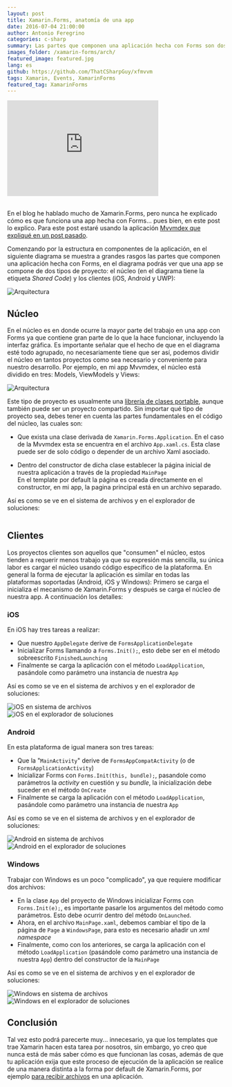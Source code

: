 ```yaml
---
layout: post
title: Xamarin.Forms, anatomía de una app
date: 2016-07-04 21:00:00
author: Antonio Feregrino
categories: c-sharp
summary: Las partes que componen una aplicación hecha con Forms son dos&ellip; el núcleo o shared code y los proyectos clientes móviles que consumen dicho núcleo.
images_folder: /xamarin-forms/arch/
featured_image: featured.jpg
lang: es
github: https://github.com/ThatCSharpGuy/xfmvvm
tags: Xamarin, Events, XamarinForms
featured_tag: XamarinForms
---
```


<div class="video-wrapper">
<iframe src='https://onedrive.live.com/embed?cid=05D7523CBBAF0419&resid=5D7523CBBAF0419%21128893&authkey=AIJIECFXvuJszW0&em=2&wdAr=1.7777777777777777' width='350px' height='221px' frameborder='0'>Esto es un documento de <a target='_blank' href='https://office.com'>Microsoft Office</a> incrustado con tecnología de <a target='_blank' href='https://office.com/webapps'>Office Online</a>.</iframe>
</div>
 
<br />

En el blog he hablado mucho de Xamarin.Forms, pero nunca he explicado cómo es que funciona una app hecha con Forms... pues bien, en este post lo explico. Para este post estaré usando la aplicación <a href="../mvvm-xamarin-forms" target="_blank" rel="nofollow">Mvvmdex que expliqué en un post pasado</a>.  

Comenzando por la estructura en componentes de la aplicación, en el siguiente diagrama se muestra a grandes rasgos las partes que componen una aplicación hecha con Forms, en el diagrama podrás ver que una app se compone de dos tipos de proyecto: el núcleo (en el diagrama tiene la etiqueta *Shared Code*) y los clientes (iOS, Android y UWP):

<img src="/images/xamarin-forms__arch__main.png" title="Arquitectura" />

## Núcleo

En el núcleo es en donde ocurre la mayor parte del trabajo en una app con Forms ya que contiene gran parte de lo que la hace funcionar, incluyendo la interfaz gráfica. Es importante señalar que el hecho de que en el diagrama esté todo agrupado, no necesariamente tiene que ser así, podemos dividir el núcleo en tantos proyectos como sea necesario y conveniente para nuestro desarrollo. Por ejemplo, en mi app Mvvmdex, el núcleo está dividido en tres: Models, ViewModels y Views:

<img src="/images/xamarin-forms__arch__full.png" title="Arquitectura" />

Este tipo de proyecto es usualmente una <a href="../que-son-portable-class-library" target="_blank" rel="nofollow">librería de clases portable</a>, aunque también puede ser un proyecto compartido. Sin importar qué tipo de proyecto sea, debes tener en cuenta las partes fundamentales en el código del núcleo, las cuales son:  

 - Que exista una clase derivada de `Xamarin.Forms.Application`. En el caso de la Mvvmdex esta se encuentra en el archivo `App.xaml.cs`. Esta clase puede ser de solo código o depender de un archivo Xaml asociado.

 - Dentro del constructor de dicha clase establecer la página inicial de nuestra aplicación a través de la propiedad `MainPage`  
 	En el template por default la página es creada directamente en el constructor, en mi app, la pagina principal está en un archivo separado.  

Así es como se ve en el sistema de archivos y en el explorador de soluciones:

<div class="pure-g">
<div class="pure-u-1 pure-u-md-1-2">
<img src="/images/xamarin-forms__arch__xf-files.jpg" title=""Xamarin.Forms en sistema de archivos"" />
</div>
<div class="pure-u-1 pure-u-md-1-2">
<img src="/images/xamarin-forms__arch__views.png" title=""Xamarin.Forms en el explorador de soluciones"" />
</div>  
</div>

## Clientes  

Los proyectos clientes son aquellos que "consumen" el núcleo, estos tienden a requerir menos trabajo ya que su expresión más sencilla, su única labor es cargar el núcleo usando código específico de la plataforma. En general la forma de ejecutar la aplicación es similar en todas las plataformas soportadas (Android, iOS y Windows): Primero se carga el inicializa el mecanismo de Xamarin.Forms y después se carga el núcleo de nuestra app. A continuación los detalles:  


### iOS  

En iOS hay tres tareas a realizar:  
  
   - Que nuestro `AppDelegate` derive de `FormsApplicationDelegate`  
   - Inicializar Forms llamando a `Forms.Init();`, esto debe ser en el método sobreescrito `FinishedLaunching`
   - Finalmente se carga la aplicación con el método `LoadApplication`, pasándole como parámetro una instancia de nuestra `App`  

Así es como se ve en el sistema de archivos y en el explorador de soluciones:

<div class="pure-g">
<div class="pure-u-1 pure-u-md-1-2">
<img src="/images/xamarin-forms__arch__ios-files.jpg" title="iOS en sistema de archivos" />
</div>
<div class="pure-u-1 pure-u-md-1-2">
<img src="/images/xamarin-forms__arch__ios.png" title="iOS en el explorador de soluciones" />
</div>  
</div>  
  
### Android  

En esta plataforma de igual manera son tres tareas:  
  
   - Que la "`MainActivity`" derive de `FormsAppCompatActivity` (o de `FormsApplicationActivity`)
   - Inicializar Forms con `Forms.Init(this, bundle);`, pasandole como parámetros la *activity* en cuestión y su *bundle*, la inicialización debe suceder en el método `OnCreate`
   - Finalmente se carga la aplicación con el método `LoadApplication`, pasándole como parámetro una instancia de nuestra `App`  

Así es como se ve en el sistema de archivos y en el explorador de soluciones:

<div class="pure-g">
<div class="pure-u-1 pure-u-md-1-2">
<img src="/images/xamarin-forms__arch__android-files.jpg" title="Android en sistema de archivos" />
</div>
<div class="pure-u-1 pure-u-md-1-2">
<img src="/images/xamarin-forms__arch__droid.png" title="Android en el explorador de soluciones" />
</div>  
</div>  
  
### Windows  

Trabajar con Windows es un poco "complicado", ya que requiere modificar dos archivos:  
  
   - En la clase `App` del proyecto de Windows inicializar Forms con `Forms.Init(e);`, es importante pasarle los argumentos del método como parámetros. Esto debe ocurrir dentro del método `OnLaunched`.
   - Ahora, en el archivo `MainPage.xaml`, debemos cambiar el tipo de la página de `Page` a `WindowsPage`, para esto es necesario añadir un *xml namespace*   
   - Finalmente, como con los anteriores, se carga la aplicación con el método `LoadApplication` (pasándole como parámetro una instancia de nuestra `App`) dentro del constructor de la `MainPage`  

Así es como se ve en el sistema de archivos y en el explorador de soluciones:

<div class="pure-g">
<div class="pure-u-1 pure-u-md-1-2">
<img src="/images/xamarin-forms__arch__uwp-files.jpg" title="Windows en sistema de archivos" />
</div>
<div class="pure-u-1 pure-u-md-1-2">
<img src="/images/xamarin-forms__arch__uwp.jpg" title="Windows en el explorador de soluciones" />
</div>  
</div>  
   
## Conclusión  

Tal vez esto podrá parecerte muy... innecesario, ya que los templates que trae Xamarin hacen esta tarea por nosotros, sin embargo, yo creo que nunca está de más saber cómo es que funcionan las cosas, además de que tu aplicación exija que este proceso de ejecución de la aplicación se realice de una manera distinta a la forma por default de Xamarin.Forms, por ejemplo <a href="../opening-files-xamarin-forms">para recibir archivos</a> en una aplicación. 

